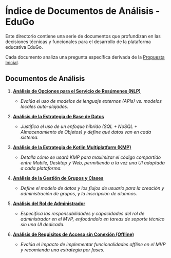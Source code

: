 # Índice de Documentos de Análisis - EduGo

Este directorio contiene una serie de documentos que profundizan en las decisiones técnicas y funcionales para el desarrollo de la plataforma educativa EduGo.

Cada documento analiza una pregunta específica derivada de la [Propuesta Inicial](../PropuestaInicial.md).

## Documentos de Análisis

1.  [**Análisis de Opciones para el Servicio de Resúmenes (NLP)**](./01_Analisis_Servicio_NLP.md)
    *   *Evalúa el uso de modelos de lenguaje externos (APIs) vs. modelos locales auto-alojados.*

2.  [**Análisis de la Estrategia de Base de Datos**](./02_Analisis_Base_de_Datos.md)
    *   *Justifica el uso de un enfoque híbrido (SQL + NoSQL + Almacenamiento de Objetos) y define qué datos van en cada sistema.*

3.  [**Análisis de la Estrategia de Kotlin Multiplatform (KMP)**](./03_Analisis_KMP.md)
    *   *Detalla cómo se usará KMP para maximizar el código compartido entre Mobile, Desktop y Web, permitiendo a la vez una UI adaptada a cada plataforma.*

4.  [**Análisis de la Gestión de Grupos y Clases**](./04_Analisis_Gestion_Grupos.md)
    *   *Define el modelo de datos y los flujos de usuario para la creación y administración de grupos, y la inscripción de alumnos.*

5.  [**Análisis del Rol de Administrador**](./05_Analisis_Rol_Administrador.md)
    *   *Especifica las responsabilidades y capacidades del rol de administrador en el MVP, enfocándolo en tareas de soporte técnico sin una UI dedicada.*

6.  [**Análisis de Requisitos de Acceso sin Conexión (Offline)**](./06_Analisis_Acceso_Offline.md)
    *   *Evalúa el impacto de implementar funcionalidades offline en el MVP y recomienda una estrategia por fases.*
